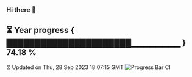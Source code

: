 ### Hi there 👋
⏳ Year progress { ██████████████████████▁▁▁▁▁▁▁▁ } 74.18 %
---
⏰ Updated on Thu, 28 Sep 2023 18:07:15 GMT
![Progress Bar CI](https://github.com/Moyi321/Moyi321/workflows/Progress%20Bar%20CI/badge.svg)

